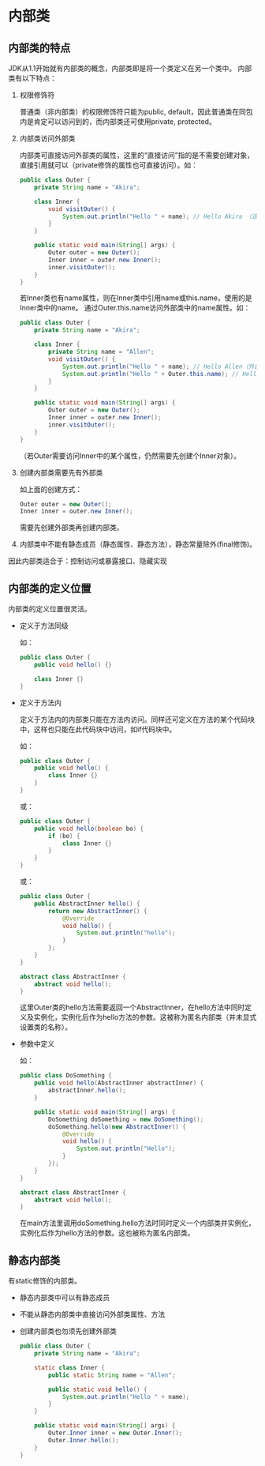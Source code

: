 # 内部类
## 内部类的特点
JDK从1.1开始就有内部类的概念，内部类即是将一个类定义在另一个类中。
内部类有以下特点：

1. 权限修饰符

    普通类（非内部类）的权限修饰符只能为public, default，因此普通类在同包内是肯定可以访问到的，而内部类还可使用private, protected。
2. 内部类访问外部类

    内部类可直接访问外部类的属性，这里的“直接访问”指的是不需要创建对象，直接引用就可以（private修饰的属性也可直接访问）。如：
    ```java
    public class Outer {
        private String name = "Akira";
    
        class Inner {
            void visitOuter() {
                System.out.println("Hello " + name); // Hello Akira （这里直接访问外部类Outer中的name属性）
            }
        }
    
        public static void main(String[] args) {
            Outer outer = new Outer();
            Inner inner = outer.new Inner();
            inner.visitOuter();
        }
    }
    ```
    若Inner类也有name属性，则在Inner类中引用name或this.name，使用的是Inner类中的name。
    通过Outer.this.name访问外部类中的name属性。如：
    ```java
    public class Outer {
        private String name = "Akira";
    
        class Inner {
            private String name = "Allen";
            void visitOuter() {
                System.out.println("Hello " + name); // Hello Allen（外部类中的name属性）
                System.out.println("Hello " + Outer.this.name); // Hello Akira（外部类Outer中的name属性）
            }
        }
    
        public static void main(String[] args) {
            Outer outer = new Outer();
            Inner inner = outer.new Inner();
            inner.visitOuter();
        }
    }
    
    ```
    （若Outer需要访问Inner中的某个属性，仍然需要先创建个Inner对象）。
3. 创建内部类需要先有外部类

    如上面的创建方式：
    ```java
    Outer outer = new Outer();
    Inner inner = outer.new Inner();
    ```
    需要先创建外部类再创建内部类。
4. 内部类中不能有静态成员（静态属性、静态方法），静态常量除外(final修饰)。

因此内部类适合于：控制访问或暴露接口、隐藏实现

## 内部类的定义位置
内部类的定义位置很灵活。
- 定义于方法同级

    如：
    ```java
    public class Outer {
        public void hello() {}
    
        class Inner {}
    }
    ```
- 定义于方法内

    定义于方法内的内部类只能在方法内访问。同样还可定义在方法的某个代码块中，这样也只能在此代码块中访问，如if代码块中。

    如：
    ```java
    public class Outer {
        public void hello() {
            class Inner {}
        }
    }
    ```
    或：
    ```java
    public class Outer {
        public void hello(boolean bo) {
            if (bo) {
                class Inner {}    
            }
        }
    }
    ```
    或：
    ```java
    public class Outer {
        public AbstractInner hello() {
            return new AbstractInner() {
                @Override
                void hello() {
                    System.out.println("hello");
                }
            };
        }
    }
    
    abstract class AbstractInner {
        abstract void hello();
    }
    ```
    这里Outer类的hello方法需要返回一个AbstractInner，在hello方法中同时定义及实例化，实例化后作为hello方法的参数。这被称为匿名内部类（并未显式设置类的名称）。
- 参数中定义

    如：
    ```java
    public class DoSomething {
        public void hello(AbstractInner abstractInner) {
            abstractInner.hello();
        }
    
        public static void main(String[] args) {
            DoSomething doSomething = new DoSomething();
            doSomething.hello(new AbstractInner() {
                @Override
                void hello() {
                    System.out.println("Hello");
                }
            });
        }
    }
    
    abstract class AbstractInner {
        abstract void hello();
    }
    ```
    在main方法里调用doSomething.hello方法时同时定义一个内部类并实例化，实例化后作为hello方法的参数。这也被称为匿名内部类。

## 静态内部类
有static修饰的内部类。

- 静态内部类中可以有静态成员
- 不能从静态内部类中直接访问外部类属性、方法
- 创建内部类也勿须先创建外部类

    ```java
    public class Outer {
        private String name = "Akira";
    
        static class Inner {
            public static String name = "Allen";
    
            public static void hello() {
                System.out.println("Hello " + name);
            }
        }
    
        public static void main(String[] args) {
            Outer.Inner inner = new Outer.Inner();
            Outer.Inner.hello();
        }
    }
    ```